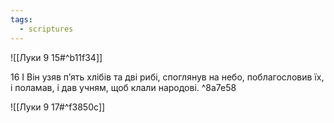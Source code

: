 ```yaml
---
tags:
  - scriptures
---
```


![[Луки 9 15#^b11f34]]

16 І Він узяв п’ять хлібів та дві рибі, споглянув на небо, поблагословив їх, і поламав, і дав учням, щоб клали народові. ^8a7e58

![[Луки 9 17#^f3850c]]